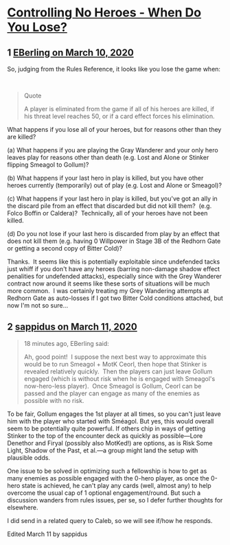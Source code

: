 # [Controlling No Heroes - When Do You Lose?](https://community.fantasyflightgames.com/topic/306746-controlling-no-heroes-when-do-you-lose/)

## 1 [EBerling on March 10, 2020](https://community.fantasyflightgames.com/topic/306746-controlling-no-heroes-when-do-you-lose/?do=findComment&comment=3911041)

So, judging from the Rules Reference, it looks like you lose the game when:

 

> Quote
> 
> A player is eliminated from the game if all of his heroes are killed, if his threat level reaches 50, or if a card effect forces his elimination. 



What happens if you lose all of your heroes, but for reasons other than they are killed?  

(a) What happens if you are playing the Gray Wanderer and your only hero leaves play for reasons other than death (e.g. Lost and Alone or Stinker flipping Smeagol to Gollum)?

(b) What happens if your last hero in play is killed, but you have other heroes currently (temporarily) out of play (e.g. Lost and Alone or Smeagol)?

(c) What happens if your last hero in play is killed, but you've got an ally in the discard pile from an effect that discarded but did not kill them?  (e.g. Folco Boffin or Caldera)?  Technically, all of your heroes have not been killed.  

(d) Do you not lose if your last hero is discarded from play by an effect that does not kill them (e.g. having 0 Willpower in Stage 3B of the Redhorn Gate or getting a second copy of Bitter Cold)?



Thanks.  It seems like this is potentially exploitable since undefended tacks just whiff if you don't have any heroes (barring non-damage shadow effect penalities for undefended attacks), especially since with the Grey Wanderer contract now around it seems like these sorts of situations will be much more common.  I was certainly treating my Grey Wandering attempts at Redhorn Gate as auto-losses if I got two Bitter Cold conditions attached, but now I'm not so sure...

## 2 [sappidus on March 11, 2020](https://community.fantasyflightgames.com/topic/306746-controlling-no-heroes-when-do-you-lose/?do=findComment&comment=3911738)

> 18 minutes ago, EBerling said:
> 
> Ah, good point!  I suppose the next best way to approximate this would be to run Smeagol + MotK Ceorl, then hope that Stinker is revealed relatively quickly.  Then the players can just leave Gollum engaged (which is without risk when he is engaged with Smeagol's now-hero-less player).  Once Smeagol is Gollum, Ceorl can be passed and the player can engage as many of the enemies as possible with no risk. 

To be fair, Gollum engages the 1st player at all times, so you can't just leave him with the player who started with Sméagol. But yes, this would overall seem to be potentially quite powerful. If others chip in ways of getting Stinker to the top of the encounter deck as quickly as possible—Lore Denethor and Firyal (possibly also MotKed!) are options, as is Risk Some Light, Shadow of the Past, et al.—a group might land the setup with plausible odds.

One issue to be solved in optimizing such a fellowship is how to get as many enemies as possible engaged with the 0-hero player, as once the 0-hero state is achieved, he can't play any cards (well, almost any) to help overcome the usual cap of 1 optional engagement/round. But such a discussion wanders from rules issues, per se, so I defer further thoughts for elsewhere.

I did send in a related query to Caleb, so we will see if/how he responds.

Edited March 11 by sappidus

